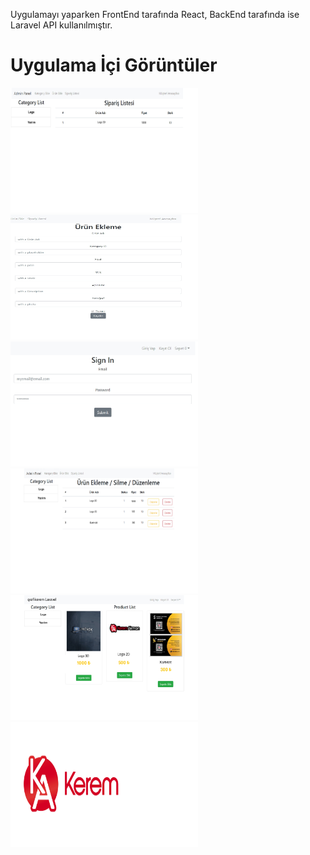 Uygulamayı yaparken FrontEnd tarafında React, BackEnd tarafında ise Laravel API kullanılmıştır.


# Uygulama İçi Görüntüler
<img src="https://github.com/keremakman272727/Laravel-Logo-ETicaret/blob/main/img/1702050171552.jpg" width="300" height="200" alt="Resim 1">
    <img src="https://github.com/keremakman272727/Laravel-Logo-ETicaret/blob/main/img/1702050171571.jpg" width="300" height="200" alt="Resim 2">
    <img src="https://github.com/keremakman272727/Laravel-Logo-ETicaret/blob/main/img/1702050171590.jpg" width="300" height="200" alt="Resim 3">
    <img src="https://github.com/keremakman272727/Laravel-Logo-ETicaret/blob/main/img/1702050171610.jpg" width="300" height="200" alt="Resim 4">
    <img src="https://github.com/keremakman272727/Laravel-Logo-ETicaret/blob/main/img/1702050171632.jpg" width="300" height="200" alt="Resim 5">
    <img src="https://github.com/keremakman272727/Laravel-Logo-ETicaret/blob/main/img/1702050171656.png" width="300" height="200" alt="Resim 6">
